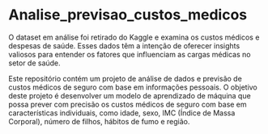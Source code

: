 # Analise_previsao_custos_medicos
O dataset em análise foi retirado do Kaggle e examina os custos médicos e despesas de saúde. Esses dados têm a intenção de oferecer insights valiosos para entender os fatores que influenciam as cargas médicas no setor de saúde.

Este repositório contém um projeto de análise de dados e previsão de custos médicos de seguro com base em informações pessoais. O objetivo deste projeto é desenvolver um modelo de aprendizado de máquina que possa prever com precisão os custos médicos de seguro com base em características individuais, como idade, sexo, IMC (Índice de Massa Corporal), número de filhos, hábitos de fumo e região.

